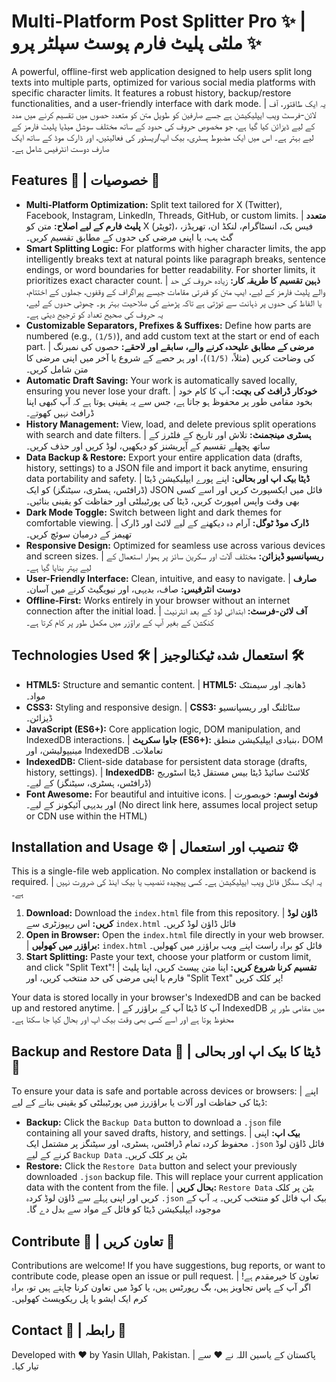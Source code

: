 # Multi-Platform Post Splitter Pro ✨ | ملٹی پلیٹ فارم پوسٹ سپلٹر پرو ✨

A powerful, offline-first web application designed to help users split long texts into multiple parts, optimized for various social media platforms with specific character limits. It features a robust history, backup/restore functionalities, and a user-friendly interface with dark mode. | یہ ایک طاقتور، آف لائن-فرسٹ ویب ایپلیکیشن ہے جسے صارفین کو طویل متن کو متعدد حصوں میں تقسیم کرنے میں مدد کے لیے ڈیزائن کیا گیا ہے، جو مخصوص حروف کی حدود کے ساتھ مختلف سوشل میڈیا پلیٹ فارمز کے لیے بہتر ہے۔ اس میں ایک مضبوط ہسٹری، بیک اپ/ریسٹور کی فعالیتیں، اور ڈارک موڈ کے ساتھ ایک صارف دوست انٹرفیس شامل ہے۔

## Features 🚀 | خصوصیات 🚀

*   **Multi-Platform Optimization:** Split text tailored for X (Twitter), Facebook, Instagram, LinkedIn, Threads, GitHub, or custom limits. | **متعدد پلیٹ فارم کے لیے اصلاح:** متن کو X (ٹویٹر)، فیس بک، انسٹاگرام، لنکڈ ان، تھریڈز، گٹ ہب، یا اپنی مرضی کی حدوں کے مطابق تقسیم کریں۔
*   **Smart Splitting Logic:** For platforms with higher character limits, the app intelligently breaks text at natural points like paragraph breaks, sentence endings, or word boundaries for better readability. For shorter limits, it prioritizes exact character count. | **ذہین تقسیم کا طریقہ کار:** زیادہ حروف کی حد والے پلیٹ فارمز کے لیے، ایپ متن کو قدرتی مقامات جیسے پیراگراف کے وقفوں، جملوں کے اختتام، یا الفاظ کی حدوں پر ذہانت سے توڑتی ہے تاکہ پڑھنے کی صلاحیت بہتر ہو۔ چھوٹی حدوں کے لیے، یہ حروف کی صحیح تعداد کو ترجیح دیتی ہے۔
*   **Customizable Separators, Prefixes & Suffixes:** Define how parts are numbered (e.g., `(1/5)`), and add custom text at the start or end of each part. | **مرضی کے مطابق علیحدہ کرنے والے، سابقے اور لاحقے:** حصوں کی نمبرنگ کی وضاحت کریں (مثلاً، `(1/5)`)، اور ہر حصے کے شروع یا آخر میں اپنی مرضی کا متن شامل کریں۔
*   **Automatic Draft Saving:** Your work is automatically saved locally, ensuring you never lose your draft. | **خودکار ڈرافٹ کی بچت:** آپ کا کام خود بخود مقامی طور پر محفوظ ہو جاتا ہے، جس سے یہ یقینی ہوتا ہے کہ آپ کبھی اپنا ڈرافٹ نہیں کھوتے۔
*   **History Management:** View, load, and delete previous split operations with search and date filters. | **ہسٹری مینجمنٹ:** تلاش اور تاریخ کے فلٹرز کے ساتھ پچھلے تقسیم کے آپریشنز کو دیکھیں، لوڈ کریں اور حذف کریں۔
*   **Data Backup & Restore:** Export your entire application data (drafts, history, settings) to a JSON file and import it back anytime, ensuring data portability and safety. | **ڈیٹا بیک اپ اور بحالی:** اپنے پورے ایپلیکیشن ڈیٹا (ڈرافٹس، ہسٹری، سیٹنگز) کو ایک JSON فائل میں ایکسپورٹ کریں اور اسے کسی بھی وقت واپس امپورٹ کریں، ڈیٹا کی پورٹیبلٹی اور حفاظت کو یقینی بنائیں۔
*   **Dark Mode Toggle:** Switch between light and dark themes for comfortable viewing. | **ڈارک موڈ ٹوگل:** آرام دہ دیکھنے کے لیے لائٹ اور ڈارک تھیمز کے درمیان سوئچ کریں۔
*   **Responsive Design:** Optimized for seamless use across various devices and screen sizes. | **ریسپانسیو ڈیزائن:** مختلف آلات اور سکرین سائز پر ہموار استعمال کے لیے بہتر بنایا گیا ہے۔
*   **User-Friendly Interface:** Clean, intuitive, and easy to navigate. | **صارف دوست انٹرفیس:** صاف، بدیہی، اور نیویگیٹ کرنے میں آسان۔
*   **Offline-First:** Works entirely in your browser without an internet connection after the initial load. | **آف لائن-فرسٹ:** ابتدائی لوڈ کے بعد انٹرنیٹ کنکشن کے بغیر آپ کے براؤزر میں مکمل طور پر کام کرتا ہے۔


## Technologies Used 🛠️ | استعمال شدہ ٹیکنالوجیز 🛠️

*   **HTML5:** Structure and semantic content. | **HTML5:** ڈھانچہ اور سیمنٹک مواد۔
*   **CSS3:** Styling and responsive design. | **CSS3:** سٹائلنگ اور ریسپانسیو ڈیزائن۔
*   **JavaScript (ES6+):** Core application logic, DOM manipulation, and IndexedDB interactions. | **جاوا سکرپٹ (ES6+):** بنیادی ایپلیکیشن منطق، DOM مینیپولیشن، اور IndexedDB تعاملات۔
*   **IndexedDB:** Client-side database for persistent data storage (drafts, history, settings). | **IndexedDB:** کلائنٹ سائیڈ ڈیٹا بیس مستقل ڈیٹا اسٹوریج (ڈرافٹس، ہسٹری، سیٹنگز) کے لیے۔
*   **Font Awesome:** For beautiful and intuitive icons. | **فونٹ اوسم:** خوبصورت اور بدیہی آئیکونز کے لیے۔ (No direct link here, assumes local project setup or CDN use within the HTML)

## Installation and Usage ⚙️ | تنصیب اور استعمال ⚙️

This is a single-file web application. No complex installation or backend is required. | یہ ایک سنگل فائل ویب ایپلیکیشن ہے۔ کسی پیچیدہ تنصیب یا بیک اینڈ کی ضرورت نہیں ہے۔

1.  **Download:** Download the `index.html` file from this repository. | **ڈاؤن لوڈ کریں:** اس ریپوزٹری سے `index.html` فائل ڈاؤن لوڈ کریں۔
2.  **Open in Browser:** Open the `index.html` file directly in your web browser. | **براؤزر میں کھولیں:** `index.html` فائل کو براہ راست اپنے ویب براؤزر میں کھولیں۔
3.  **Start Splitting:** Paste your text, choose your platform or custom limit, and click "Split Text"! | **تقسیم کرنا شروع کریں:** اپنا متن پیسٹ کریں، اپنا پلیٹ فارم یا اپنی مرضی کی حد منتخب کریں، اور "Split Text" پر کلک کریں!

Your data is stored locally in your browser's IndexedDB and can be backed up and restored anytime. | آپ کا ڈیٹا آپ کے براؤزر کے IndexedDB میں مقامی طور پر محفوظ ہوتا ہے اور اسے کسی بھی وقت بیک اپ اور بحال کیا جا سکتا ہے۔

## Backup and Restore Data 💾 | ڈیٹا کا بیک اپ اور بحالی 💾

To ensure your data is safe and portable across devices or browsers: | اپنے ڈیٹا کی حفاظت اور آلات یا براؤزرز میں پورٹیبلٹی کو یقینی بنانے کے لیے:

*   **Backup:** Click the `Backup Data` button to download a `.json` file containing all your saved drafts, history, and settings. | **بیک اپ:** اپنی محفوظ کردہ تمام ڈرافٹس، ہسٹری، اور سیٹنگز پر مشتمل ایک `.json` فائل ڈاؤن لوڈ کرنے کے لیے `Backup Data` بٹن پر کلک کریں۔
*   **Restore:** Click the `Restore Data` button and select your previously downloaded `.json` backup file. This will replace your current application data with the content from the file. | **بحال کریں:** `Restore Data` بٹن پر کلک کریں اور اپنی پہلے سے ڈاؤن لوڈ کردہ `.json` بیک اپ فائل کو منتخب کریں۔ یہ آپ کے موجودہ ایپلیکیشن ڈیٹا کو فائل کے مواد سے بدل دے گا۔

## Contribute 🤝 | تعاون کریں 🤝

Contributions are welcome! If you have suggestions, bug reports, or want to contribute code, please open an issue or pull request. | تعاون کا خیرمقدم ہے! اگر آپ کے پاس تجاویز ہیں، بگ رپورٹس ہیں، یا کوڈ میں تعاون کرنا چاہتے ہیں تو، براہ کرم ایک ایشو یا پل ریکویسٹ کھولیں۔

## Contact 📧 | رابطہ 📧

Developed with ❤️ by Yasin Ullah, Pakistan. |  پاکستان کے یاسین اللہ نے ❤️ سے تیار کیا۔